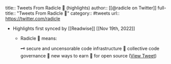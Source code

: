 title:: Tweets From Radicle 🌱 (highlights)
author:: [[@radicle on Twitter]]
full-title:: "Tweets From Radicle 🌱"
category:: #tweets
url:: https://twitter.com/radicle

- Highlights first synced by [[Readwise]] [[Nov 19th, 2022]]
	- Radicle 🌱 means: 
	  
	  🗝️ secure and uncensorable code infrastructure 
	   🤝 collective code governance
	  🌈 new ways to earn 💸 for open source ([View Tweet](https://twitter.com/radicle/status/1472869145410781185))